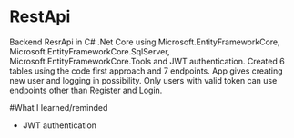 # RestApi

Backend ResrApi in C# .Net Core using  Microsoft.EntityFrameworkCore, Microsoft.EntityFrameworkCore.SqlServer, Microsoft.EntityFrameworkCore.Tools and JWT authentication. 
Created 6 tables using the code first approach and 7 endpoints. App gives creating new user and logging in possibility. Only users with valid token can use endpoints 
other than Register and Login.

#What I learned/reminded
* JWT authentication
